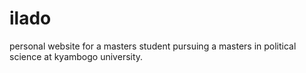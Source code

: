 # ilado
personal website for a masters student pursuing  a masters in political science at kyambogo university.
